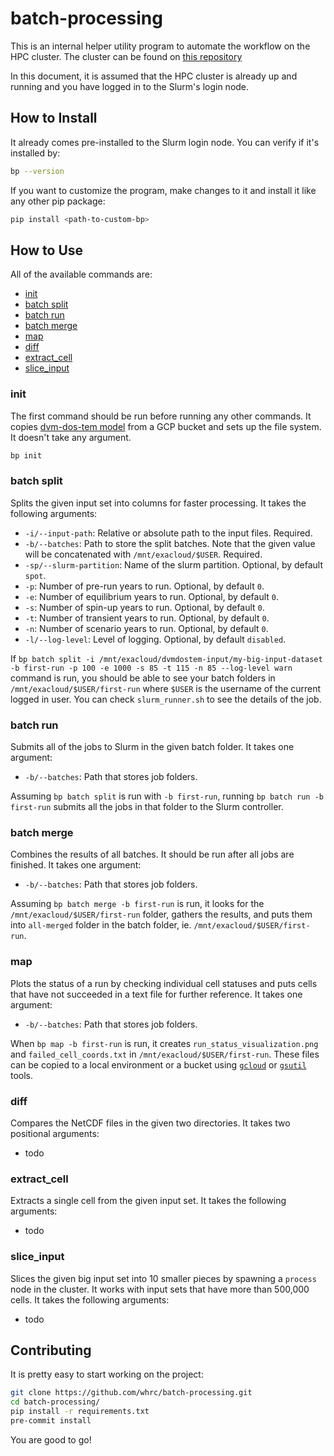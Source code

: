 # batch-processing

This is an internal helper utility program to automate the workflow on the HPC cluster.
The cluster can be found on [this repository](https://github.com/whrc/GCP-Slurm-Arctic/)

In this document, it is assumed that the HPC cluster is already up and running and you have logged in to the Slurm's login node.

## How to Install

It already comes pre-installed to the Slurm login node.
You can verify if it's installed by:

```bash
bp --version
```

If you want to customize the program, make changes to it and install it like any other pip package:

```bash
pip install <path-to-custom-bp>
```

## How to Use

All of the available commands are:

* [init](#init)
* [batch split](#batch-split)
* [batch run](#batch-run)
* [batch merge](#batch-merge)
* [map](#map)
* [diff](#diff)
* [extract_cell](#extract_cell)
* [slice_input](#slice_input)

### init

The first command should be run before running any other commands.
It copies [dvm-dos-tem model](https://github.com/uaf-arctic-eco-modeling/dvm-dos-tem) from a GCP bucket and sets up the file system.
It doesn't take any argument.

```bash
bp init
```

### batch split

Splits the given input set into columns for faster processing.
It takes the following arguments:

* `-i/--input-path`: Relative or absolute path to the input files. Required.
* `-b/--batches`: Path to store the split batches. Note that the given value will be concatenated with `/mnt/exacloud/$USER`. Required.
* `-sp/--slurm-partition`: Name of the slurm partition. Optional, by default `spot`.
* `-p`: Number of pre-run years to run. Optional, by default `0`.
* `-e`: Number of equilibrium years to run. Optional, by default `0`.
* `-s`: Number of spin-up years to run. Optional, by default `0`.
* `-t`: Number of transient years to run. Optional, by default `0`.
* `-n`: Number of scenario years to run. Optional, by default `0`.
* `-l/--log-level`: Level of logging. Optional, by default `disabled`.

If `bp batch split -i /mnt/exacloud/dvmdostem-input/my-big-input-dataset -b first-run -p 100 -e 1000 -s 85 -t 115 -n 85 --log-level warn` command is run, you should be able to see your batch folders in `/mnt/exacloud/$USER/first-run` where `$USER` is the username of the current logged in user.
You can check `slurm_runner.sh` to see the details of the job.

### batch run

Submits all of the jobs to Slurm in the given batch folder.
It takes one argument:

* `-b/--batches`: Path that stores job folders.

Assuming `bp batch split` is run with `-b first-run`, running `bp batch run -b first-run` submits all the jobs in that folder to the Slurm controller.

### batch merge

Combines the results of all batches.
It should be run after all jobs are finished.
It takes one argument:

* `-b/--batches`: Path that stores job folders.

Assuming `bp batch merge -b first-run` is run, it looks for the `/mnt/exacloud/$USER/first-run` folder, gathers the results, and puts them into `all-merged` folder in the batch folder, ie. `/mnt/exacloud/$USER/first-run`.

### map

Plots the status of a run by checking individual cell statuses and puts cells that have not succeeded in a text file for further reference.
It takes one argument:

* `-b/--batches`: Path that stores job folders.

When `bp map -b first-run` is run, it creates `run_status_visualization.png` and `failed_cell_coords.txt` in `/mnt/exacloud/$USER/first-run`.
These files can be copied to a local environment or a bucket using [`gcloud`](https://cloud.google.com/sdk/gcloud) or [`gsutil`](https://cloud.google.com/storage/docs/gsutil) tools.

### diff

Compares the NetCDF files in the given two directories.
It takes two positional arguments:

* todo

### extract_cell

Extracts a single cell from the given input set.
It takes the following arguments:

* todo

### slice_input

Slices the given big input set into 10 smaller pieces by spawning a `process` node in the cluster.
It works with input sets that have more than 500,000 cells.
It takes the following arguments:

* todo


## Contributing

It is pretty easy to start working on the project:

```bash
git clone https://github.com/whrc/batch-processing.git
cd batch-processing/
pip install -r requirements.txt
pre-commit install
```

You are good to go!
